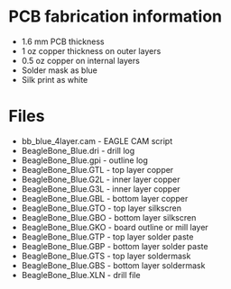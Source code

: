 
# PCB fabrication information
* 1.6 mm PCB thickness
* 1 oz copper thickness on outer layers
* 0.5 oz copper on internal layers
* Solder mask as blue
* Silk print as white

# Files
* bb_blue_4layer.cam - EAGLE CAM script
* BeagleBone_Blue.dri - drill log
* BeagleBone_Blue.gpi - outline log
* BeagleBone_Blue.GTL - top layer copper
* BeagleBone_Blue.G2L - inner layer copper
* BeagleBone_Blue.G3L - inner layer copper
* BeagleBone_Blue.GBL - bottom layer copper
* BeagleBone_Blue.GTO - top layer silkscren
* BeagleBone_Blue.GBO - bottom layer silkscren
* BeagleBone_Blue.GKO - board outline or mill layer
* BeagleBone_Blue.GTP - top layer solder paste
* BeagleBone_Blue.GBP - bottom layer solder paste
* BeagleBone_Blue.GTS - top layer soldermask
* BeagleBone_Blue.GBS - bottom layer soldermask
* BeagleBone_Blue.XLN - drill file
